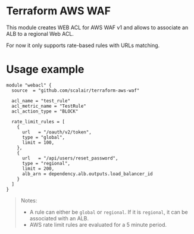 # Terraform AWS WAF

This module creates WEB ACL for AWS WAF v1 and allows to associate an ALB to a regional Web ACL.

For now it only supports rate-based rules with URLs matching.

# Usage example

```
module "webacl" {
  source  = "github.com/scalair/terraform-aws-waf"

  acl_name = "test_rule"
  acl_metric_name = "TestRule"
  acl_action_type = "BLOCK"
  
  rate_limit_rules = [
    {
      url   = "/oauth/v2/token",
      type = "global",
      limit = 100,
    },
    {
      url   = "/api/users/reset_password",
      type = "regional",
      limit = 200,
      alb_arn = dependency.alb.outputs.load_balancer_id
    }
  ]
}
```

> Notes:
> - A rule can either be `global` or `regional`. If it is `regional`, it can be associated with an ALB.
> - AWS rate limit rules are evaluated for a 5 minute period.